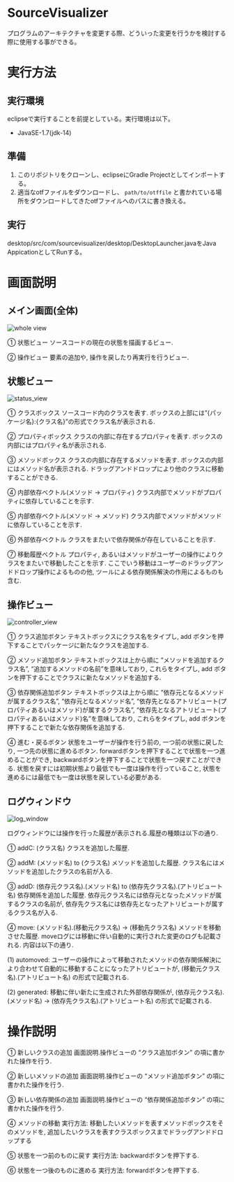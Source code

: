 # SourceVisualizer
プログラムのアーキテクチャを変更する際、どういった変更を行うかを検討する際に使用する事ができる。

# 実行方法
## 実行環境
eclipseで実行することを前提としている。実行環境は以下。
- JavaSE-1.7(jdk-14)

## 準備
1. このリポジトリをクローンし、eclipseにGradle Projectとしてインポートする。
2. 適当なotfファイルをダウンロードし、 `path/to/otffile` と書かれている場所をダウンロードしてきたotfファイルへのパスに書き換える。

## 実行
desktop/src/com/sourcevisualizer/desktop/DesktopLauncher.javaをJava AppicationとしてRunする。

# 画面説明
## メイン画面(全体)

![whole view](images/whole_view.png)

① 状態ビュー
ソースコードの現在の状態を描画するビュー.

② 操作ビュー
要素の追加や, 操作を戻したり再実行を行うビュー.

## 状態ビュー

![status_view](images/status_view.png)

① クラスボックス
ソースコード内のクラスを表す. ボックスの上部には”{パッケージ名}:{クラス名}”の形式でクラス名が表示される.

② プロパティボックス
クラスの内部に存在するプロパティを表す. ボックスの内部にはプロパティ名が表示される.

③ メソッドボックス
クラスの内部に存在するメソッドを表す. ボックスの内部にはメソッド名が表示される. ドラッグアンドドロップにより他のクラスに移動することができる.

④ 内部依存ベクトル(メソッド -> プロパティ)
クラス内部でメソッドがプロパティに依存していることを示す.

⑤ 内部依存ベクトル(メソッド -> メソッド)
クラス内部でメソッドがメソッドに依存していることを示す.

⑥ 外部依存ベクトル
クラスをまたいで依存関係が存在していることを示す.

⑦ 移動履歴ベクトル
プロパティ, あるいはメソッドがユーザーの操作によりクラスをまたいで移動したことを示す. ここでいう移動はユーザーのドラッグアンドドロップ操作によるものの他, ツールによる依存関係解決の作用によるものも含む.

## 操作ビュー

![controller_view](images/controller_view.png)

① クラス追加ボタン
テキストボックスにクラス名をタイプし, add ボタンを押下することでパッケージに新たなクラスを追加する.

② メソッド追加ボタン
テキストボックスは上から順に ”メソッドを追加するクラス名”, “追加するメソッドの名前”を意味しており, これらをタイプし, add ボタンを押下することでクラスに新たなメソッドを追加する.

③ 依存関係追加ボタン
テキストボックスは上から順に ”依存元となるメソッドが属するクラス名”, “依存元となるメソッド名”, “依存先となるアトリビュート(プロパティあるいはメソッド)が属するクラス名”, “依存先となるアトリビュート(プロパティあるいはメソッド)名”を意味しており, これらをタイプし, add ボタンを押下することで新たな依存関係を追加する.

④ 進む・戻るボタン
状態をユーザーが操作を行う前の, 一つ前の状態に戻したり, 一つ先の状態に進めるボタン. forwardボタンを押下することで状態を一つ進めることができ, backwardボタンを押下することで状態を一つ戻すことができる.
状態を戻すには初期状態より最低でも一度は操作を行っていること, 状態を進めるには最低でも一度は状態を戻している必要がある.

## ログウィンドウ

![log_window](images/log_window.png)

ログウィンドウには操作を行った履歴が表示される.履歴の種類は以下の通り.

① addC: (クラス名)
クラスを追加した履歴.

② addM: (メソッド名) to (クラス名)
メソッドを追加した履歴. クラス名にはメソッドを追加したクラスの名前が入る.

③ addD: (依存元クラス名).(メソッド名) to (依存先クラス名).(アトリビュート名)
依存関係を追加した履歴. 依存元クラス名には依存元となったメソッドが属するクラスの名前が, 依存先クラス名には依存先となったアトリビュートが属するクラス名が入る.

④ move: (メソッド名).(移動元クラス名) -> (移動先クラス名)
メソッドを移動させた履歴. moveログには移動に伴い自動的に実行された変更のログも記載される. 内容は以下の通り.

(1) automoved:
ユーザーの操作によって移動されたメソッドの依存関係解決により合わせて自動的に移動することになったアトリビュートが, (移動元クラス名).(アトリビュート名) の形式で記載される.

(2) generated:
移動に伴い新たに生成された外部依存関係が, (依存元クラス名).(メソッド名) -> (依存先クラス名).(アトリビュート名) の形式で記載される.

# 操作説明
① 新しいクラスの追加
画面説明.操作ビューの “クラス追加ボタン” の項に書かれた操作を行う.

② 新しいメソッドの追加
画面説明.操作ビューの “メソッド追加ボタン” の項に書かれた操作を行う.

③ 新しい依存関係の追加
画面説明.操作ビューの “依存関係追加ボタン” の項に書かれた操作を行う.

④ メソッドの移動
実行方法: 移動したいメソッドを表すメソッドボックスをそのメソッドを, 追加したいクラスを表すクラスボックスまでドラッグアンドドロップする

⑤ 状態を一つ前のものに戻す
実行方法: backwardボタンを押下する.

⑥ 状態を一つ後のものに進める
実行方法: forwardボタンを押下する.
